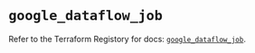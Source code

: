 # `google_dataflow_job`

Refer to the Terraform Registory for docs: [`google_dataflow_job`](https://registry.terraform.io/providers/hashicorp/google/4.72.1/docs/resources/dataflow_job).
